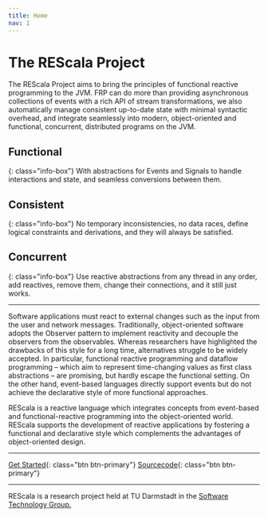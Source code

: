 ```yaml
---
title: Home
nav: 1
---
```


# The REScala Project


The REScala Project aims to bring the principles of functional reactive programming to the JVM.
FRP can do more than providing asynchronous collections of events with a rich API of stream transformations,
we also automatically manage consistent up-to-date state with minimal syntactic overhead,
and integrate seamlessly into modern, object-oriented and functional, concurrent, distributed programs on the JVM.

<!-- {% include slideshow.html %} -->

## Functional
{: class="info-box"}
With abstractions for Events and Signals to handle interactions and state, and seamless conversions between them.

## Consistent
{: class="info-box"}
No temporary inconsistencies, no data races, define logical constraints and derivations, and they will always be satisfied.

## Concurrent
{: class="info-box"}
Use reactive abstractions from any thread in any order, add reactives, remove them, change their connections, and it still just works.

---

Software applications must react to external changes such as the input from the user and network messages.
Traditionally, object-oriented software adopts the Observer pattern to implement reactivity and decouple the observers from the observables.
Whereas researchers have highlighted the drawbacks of this style for a long time, alternatives struggle to be widely accepted.
In particular, functional reactive programming and dataflow programming – which aim to represent time-changing values as first class abstractions – are promising,
but hardly escape the functional setting. On the other hand, event-based languages directly support events but do not achieve the declarative style of more functional approaches.


REScala is a reactive language which integrates concepts from event-based and functional-reactive programming into the object-oriented world.
REScala supports the development of reactive applications by fostering a functional and declarative style which complements the advantages of object-oriented design.

---
[Get Started](./manual){: class="btn btn-primary"}
[Sourcecode](https://github.com/guidosalva/REScala/){: class="btn btn-primary"}

<!-- <a class="github-button" href="https://github.com/guidosalva/REScala/archive/master.zip" data-style="mega" aria-label="Download guidosalva/REScala on GitHub">Download</a> -->



---
REScala is a research project held at TU Darmstadt in the
[Software Technology Group.](http://www.stg.tu-darmstadt.de/)

